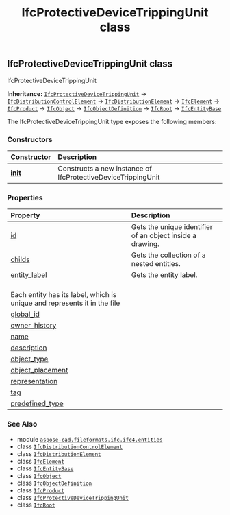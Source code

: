 ﻿---
title: IfcProtectiveDeviceTrippingUnit class
second_title: Aspose.CAD for Python via .NET API References
description: 
type: docs
weight: 4810
url: /python-net/aspose.cad.fileformats.ifc.ifc4.entities/ifcprotectivedevicetrippingunit/
is_root: false
---

## IfcProtectiveDeviceTrippingUnit class

IfcProtectiveDeviceTrippingUnit



**Inheritance:** [`IfcProtectiveDeviceTrippingUnit`](/cad/python-net/aspose.cad.fileformats.ifc.ifc4.entities/ifcprotectivedevicetrippingunit) → 
[`IfcDistributionControlElement`](/cad/python-net/aspose.cad.fileformats.ifc.ifc4.entities/ifcdistributioncontrolelement) → 
[`IfcDistributionElement`](/cad/python-net/aspose.cad.fileformats.ifc.ifc4.entities/ifcdistributionelement) → 
[`IfcElement`](/cad/python-net/aspose.cad.fileformats.ifc.ifc4.entities/ifcelement) → 
[`IfcProduct`](/cad/python-net/aspose.cad.fileformats.ifc.ifc4.entities/ifcproduct) → 
[`IfcObject`](/cad/python-net/aspose.cad.fileformats.ifc.ifc4.entities/ifcobject) → 
[`IfcObjectDefinition`](/cad/python-net/aspose.cad.fileformats.ifc.ifc4.entities/ifcobjectdefinition) → 
[`IfcRoot`](/cad/python-net/aspose.cad.fileformats.ifc.ifc4.entities/ifcroot) → 
[`IfcEntityBase`](/cad/python-net/aspose.cad.fileformats.ifc/ifcentitybase)



The IfcProtectiveDeviceTrippingUnit type exposes the following members:

### Constructors
| Constructor | Description |
| :- | :- |
| [__init__](/cad/python-net/aspose.cad.fileformats.ifc.ifc4.entities/ifcprotectivedevicetrippingunit/__init__/#) | Constructs a new instance of IfcProtectiveDeviceTrippingUnit |


### Properties
| Property | Description |
| :- | :- |
| [id](/cad/python-net/aspose.cad.fileformats.ifc.ifc4.entities/ifcprotectivedevicetrippingunit/id) | Gets the unique identifier of an object inside a drawing. |
| [childs](/cad/python-net/aspose.cad.fileformats.ifc.ifc4.entities/ifcprotectivedevicetrippingunit/childs) | Gets the collection of a nested entities. |
| [entity_label](/cad/python-net/aspose.cad.fileformats.ifc.ifc4.entities/ifcprotectivedevicetrippingunit/entity_label) | Gets the entity label.<br/>Each entity has its label, which is unique and represents it in the file |
| [global_id](/cad/python-net/aspose.cad.fileformats.ifc.ifc4.entities/ifcprotectivedevicetrippingunit/global_id) |  |
| [owner_history](/cad/python-net/aspose.cad.fileformats.ifc.ifc4.entities/ifcprotectivedevicetrippingunit/owner_history) |  |
| [name](/cad/python-net/aspose.cad.fileformats.ifc.ifc4.entities/ifcprotectivedevicetrippingunit/name) |  |
| [description](/cad/python-net/aspose.cad.fileformats.ifc.ifc4.entities/ifcprotectivedevicetrippingunit/description) |  |
| [object_type](/cad/python-net/aspose.cad.fileformats.ifc.ifc4.entities/ifcprotectivedevicetrippingunit/object_type) |  |
| [object_placement](/cad/python-net/aspose.cad.fileformats.ifc.ifc4.entities/ifcprotectivedevicetrippingunit/object_placement) |  |
| [representation](/cad/python-net/aspose.cad.fileformats.ifc.ifc4.entities/ifcprotectivedevicetrippingunit/representation) |  |
| [tag](/cad/python-net/aspose.cad.fileformats.ifc.ifc4.entities/ifcprotectivedevicetrippingunit/tag) |  |
| [predefined_type](/cad/python-net/aspose.cad.fileformats.ifc.ifc4.entities/ifcprotectivedevicetrippingunit/predefined_type) |  |



### See Also
* module [`aspose.cad.fileformats.ifc.ifc4.entities`](..)
* class [`IfcDistributionControlElement`](/cad/python-net/aspose.cad.fileformats.ifc.ifc4.entities/ifcdistributioncontrolelement)
* class [`IfcDistributionElement`](/cad/python-net/aspose.cad.fileformats.ifc.ifc4.entities/ifcdistributionelement)
* class [`IfcElement`](/cad/python-net/aspose.cad.fileformats.ifc.ifc4.entities/ifcelement)
* class [`IfcEntityBase`](/cad/python-net/aspose.cad.fileformats.ifc/ifcentitybase)
* class [`IfcObject`](/cad/python-net/aspose.cad.fileformats.ifc.ifc4.entities/ifcobject)
* class [`IfcObjectDefinition`](/cad/python-net/aspose.cad.fileformats.ifc.ifc4.entities/ifcobjectdefinition)
* class [`IfcProduct`](/cad/python-net/aspose.cad.fileformats.ifc.ifc4.entities/ifcproduct)
* class [`IfcProtectiveDeviceTrippingUnit`](/cad/python-net/aspose.cad.fileformats.ifc.ifc4.entities/ifcprotectivedevicetrippingunit)
* class [`IfcRoot`](/cad/python-net/aspose.cad.fileformats.ifc.ifc4.entities/ifcroot)
